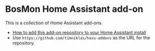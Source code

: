 # BosMon Home Assistant add-on

This is a collection of Home Assistant add-ons.

* [How to add this add-on repository to your Home Assistant install](https://home-assistant.io/hassio/installing_third_party_addons/)
* Use `https://github.com/timniklas/hass-addons` as the URL for the repository.
